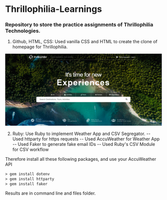 ﻿# Thrillophilia-Learnings

### Repository to store the practice assignments of Thrillophilia Technologies.

1. Github, HTML, CSS: Used vanilla CSS and HTML to create the clone of homepage for Thrillophilia.

![Thrillophilia Website](https://github.com/jaindivij21/Thrillophilia-Learnings/blob/main/Assignment%201/results/1.png)

2. Ruby: Use Ruby to implement Weather App and CSV Segregator.
-- Used httparty for https requests
-- Used AccuWeather for Weather App
-- Used Faker to generate fake email IDs
-- Used Ruby's CSV Module for CSV workflow 

Therefore install all these following packages, and use your AccuWeather API
```
> gem install dotenv
> gem install httparty
> gem install faker
```

Results are in command line and files folder.
